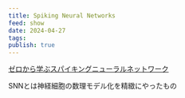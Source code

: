 ```yaml
---
title: Spiking Neural Networks
feed: show
date: 2024-04-27
tags: 
publish: true
---
```

[ゼロから学ぶスパイキングニューラルネットワーク](https://snn.hirlab.net/)

SNNとは神経細胞の数理モデル化を精緻にやったもの




